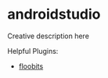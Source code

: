 # androidstudio
Creative description here

Helpful Plugins:
- [floobits](https://floobits.com/help/plugins/intellij)
